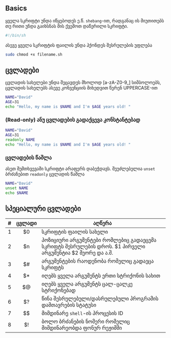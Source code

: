 ## Basics
ყველა სკრიფტი უნდა იწყებოდეს ე.წ. `shebang`-ით, რადგანაც ის მიუთითებს თუ რითი უნდა გაიხსნას მის ქვემოთ დაწერილი სკრიფტი.
```bash
#!/bin/sh
```
ასევე ყველა სკრიფტის ფაილის უნდა ჰქონდეს შესრულების უფლება
```bash
sudo chmod +x filename.sh
```

## ცვლადები
ცვლადის სახელები უნდა შეცავდეს მხოლოდ [a-zA-Z0-9_] სიმბოლოებს, 
ცვლადის სახელებს ასევე კონვენციის მიხედვით წერენ UPPERCASE-ით

```bash
NAME="David"
AGE=31
echo "Hello, my name is $NAME and I'm $AGE years old! "
```
### (**Read-only**) ანუ ცვლადების გადაქცევა კონსტანტებად

```bash
NAME="David"
AGE=31
readonly NAME
echo "Hello, my name is $NAME and I'm $AGE years old! "
```

### ცვლადების წაშლა
ასეთ შემთხვევაში სკრიფტი არაფერს დაბეჭდავს.
შეუძლებელია `unset` ბრძანებით `readonly` ცვლადის წაშლა
```bash
NAME="David"
unset NAME
echo $NAME
```
## სპეციალური ცვლადები


| # 	| ცვლადი 	| აღწერა 	|
|---	|:------:	|--------	|
| 1  	|   $0  	|     სკრიფტის ფაილის სახელი   	|
|   2	|   $n     	|    პოზიციური არგუმენტები რომლებიც გადაეცემა სკრიფტს შესრულების დროს. $1 პირველი არგუმენტია $2 მეორე და ა.შ.    	|
| 3  	|   $#     	|      არგუმენტების რაოდენობა რომელიც გადაეცა სკრიფტს 	|
| 4  	|   $*     	|     იღებს ყველა არგუმენტს ერთი სტრიქონის სახით   	|
| 5  	|   $@     	|       იღებს ყველა არგუმენტს ცალ-ცალკე სტრიქონებად 	|
| 6  	|   $?     	|      წინა შესრულებული/დასრულებული პროგრამის დამთავრების სტატუსი  	|
| 7  	|   $$     	|   მიმდინარე `shell`-ის პროცესის ID     	|
| 8  	|   $!     	|     ბოლო ბრძანების ნომერი რომელიც მიმდინარეობდა ფონურ რეჟიმში  	|




